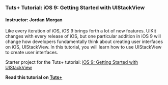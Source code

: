 ### Tuts+ Tutorial: iOS 9: Getting Started with UIStackView

#### Instructor: Jordan Morgan

Like every iteration of iOS, iOS 9 brings forth a lot of new features. UIKit changes with every release of iOS, but one particular addition in iOS 9 will change how developers fundamentally think about creating user interfaces on iOS, UIStackView. In this tutorial, you will learn how to use UIStackView to create user interfaces.

Starter project for the Tuts+ tutorial: [iOS 9: Getting Started with UIStackView](http://code.tutsplus.com/tutorials/ios-9-getting-started-with-uistackview--cms-24193)

**Read this tutorial on [Tuts+](https://code.tutsplus.com)**
